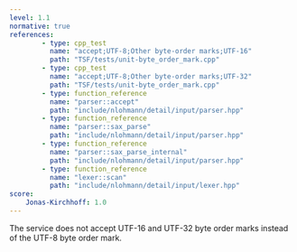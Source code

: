 ```yaml
---
level: 1.1
normative: true
references:
        - type: cpp_test
          name: "accept;UTF-8;Other byte-order marks;UTF-16"
          path: "TSF/tests/unit-byte_order_mark.cpp"
        - type: cpp_test
          name: "accept;UTF-8;Other byte-order marks;UTF-32"
          path: "TSF/tests/unit-byte_order_mark.cpp"
        - type: function_reference
          name: "parser::accept"
          path: "include/nlohmann/detail/input/parser.hpp"
        - type: function_reference
          name: "parser::sax_parse"
          path: "include/nlohmann/detail/input/parser.hpp"
        - type: function_reference
          name: "parser::sax_parse_internal"
          path: "include/nlohmann/detail/input/parser.hpp"
        - type: function_reference
          name: "lexer::scan"
          path: "include/nlohmann/detail/input/lexer.hpp"
score:
    Jonas-Kirchhoff: 1.0
---
```


The service does not accept UTF-16 and UTF-32 byte order marks instead of the UTF-8 byte order mark.